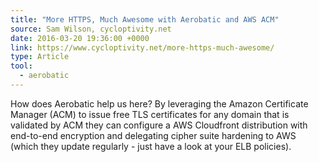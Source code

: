 ```yaml
---
title: "More HTTPS, Much Awesome with Aerobatic and AWS ACM"
source: Sam Wilson, cycloptivity.net
date: 2016-03-20 19:36:00 +0000
link: https://www.cycloptivity.net/more-https-much-awesome/
type: Article
tool:
  - aerobatic
---
```

How does Aerobatic help us here? By leveraging the Amazon Certificate Manager (ACM) to issue free TLS certificates for any domain that is validated by ACM they can configure a AWS Cloudfront distribution with end-to-end encryption and delegating cipher suite hardening to AWS (which they update regularly - just have a look at your ELB policies).





